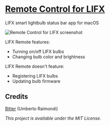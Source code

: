 # [Remote Control for LIFX](http://gofake1.net/projects/lifx_remote.html)

LIFX smart lightbulb status bar app for macOS

![Remote Control for LIFX screenshot](http://gofake1.net/images/lifx_remote.jpg)

LIFX Remote features:

* Turning on/off LIFX bulbs
* Changing bulb color and brightness

LIFX Remote doesn't feature:

* Registering LIFX bulbs
* Updating bulb firmware

## Credits

[Bitter](https://github.com/uraimo/Bitter) (Umberto Raimondi)

*This project is available under the MIT License.*
